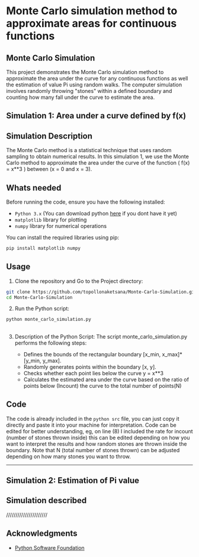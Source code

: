 # Monte Carlo simulation method to approximate areas for continuous functions

## Monte Carlo Simulation

This project demonstrates the Monte Carlo simulation method to approximate the area under the curve for any continuous functions as well the estimation of value Pi using random walks. The computer simulation involves randomly throwing "stones" within a defined boundary and counting how many fall under the curve to estimate the area.


## Simulation 1: Area under a curve defined by f(x)
## Simulation Description

The Monte Carlo method is a statistical technique that uses random sampling to obtain numerical results. In this simulation 1, we use the Monte Carlo method to approximate the area under the curve of the function \( f(x) = x**3 \) between (x = 0  and  x = 3).

## Whats needed

Before running the code, ensure you have the following installed:

- `Python 3.x` (You can download python [here](https://www.python.org/downloads/) if you dont have it yet)
- `matplotlib` library for plotting
- `numpy` library for numerical operations

You can install the required libraries using pip:

```bash
pip install matplotlib numpy
```

##

## Usage
1. Clone the repository and Go to the Project directory:

```bash
git clone https://github.com/topollonaketsana/Monte-Carlo-Simulation.git
cd Monte-Carlo-Simulation
```


2. Run the Python script:
```bash
python monte_carlo_simulation.py

```


##

3. Description of the Python Script:
   The script monte_carlo_simulation.py performs the following steps:

   - Defines the bounds of the rectangular boundary [x_min, x_max]*[y_min, y_max].
   - Randomly generates points within the boundary [x, y].
   - Checks whether each point lies below the curve y = x**3
   - Calculates the estimated area under the curve based on the ratio of points below (Incount) the curve to the total number of points(N)

## Code
The code is already included in the `python src` file, you can just copy it directly and paste it into your machine for interpretation. Code can be edited for better understanding, eg, on line (8) I included the rate for incount (number of stones thrown inside) this can be edited depending on how you want to interpret the results and how random stones are thrown inside the boundary.
Note that N (total number of stones thrown) can be adjusted depending on how many stones you want to throw.  


_____________________________________________________________________________________________________________________________________________________________________________________________________________

## Simulation 2: Estimation of Pi value
## Simulation described
//////////////////////








## Acknowledgments
- [Python Software Foundation](https://www.python.org/psf/)

